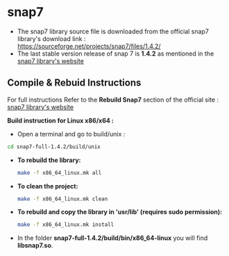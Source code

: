 # snap7
- The snap7 library source file is downloaded from the official snap7 library's download link : https://sourceforge.net/projects/snap7/files/1.4.2/
- The last stable version release of snap 7 is **1.4.2** as mentioned in the [snap7 library's website](https://snap7.sourceforge.net/)

## Compile & Rebuid Instructions

For full instructions Refer to the **Rebuild Snap7** section of the official site : [snap7 library's website](https://snap7.sourceforge.net/)

**Build instruction for Linux x86/x64 :**
  - Open a terminal and go to build/unix :  
  ```sh
  cd snap7-full-1.4.2/build/unix
  ```
  - **To rebuild the library:**
    ```sh
    make -f x86_64_linux.mk all 
    ```
  - **To clean the project:**
    ```sh
    make -f x86_64_linux.mk clean 
    ```
  - **To rebuild and copy the library in 'usr/lib' (requires sudo permission):**
    ```sh
    make -f x86_64_linux.mk install 
    ```
  - In the folder **snap7-full-1.4.2/build/bin/x86_64-linux**  you will find **libsnap7.so**.
